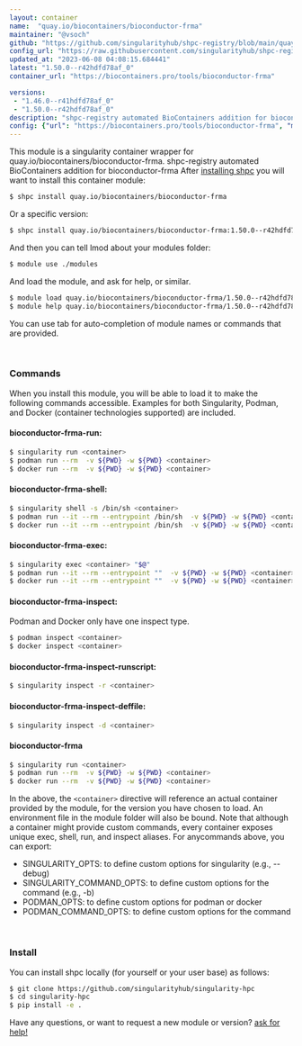 ```yaml
---
layout: container
name:  "quay.io/biocontainers/bioconductor-frma"
maintainer: "@vsoch"
github: "https://github.com/singularityhub/shpc-registry/blob/main/quay.io/biocontainers/bioconductor-frma/container.yaml"
config_url: "https://raw.githubusercontent.com/singularityhub/shpc-registry/main/quay.io/biocontainers/bioconductor-frma/container.yaml"
updated_at: "2023-06-08 04:08:15.684441"
latest: "1.50.0--r42hdfd78af_0"
container_url: "https://biocontainers.pro/tools/bioconductor-frma"

versions:
 - "1.46.0--r41hdfd78af_0"
 - "1.50.0--r42hdfd78af_0"
description: "shpc-registry automated BioContainers addition for bioconductor-frma"
config: {"url": "https://biocontainers.pro/tools/bioconductor-frma", "maintainer": "@vsoch", "description": "shpc-registry automated BioContainers addition for bioconductor-frma", "latest": {"1.50.0--r42hdfd78af_0": "sha256:768ae34cb1658074ad783f27fd59c1496fd3fc9738755541762b839c0d87c79c"}, "tags": {"1.46.0--r41hdfd78af_0": "sha256:309bda605a6f1a18516b20020ff14c1865e658dc221cf00c25902f0c0e52c340", "1.50.0--r42hdfd78af_0": "sha256:768ae34cb1658074ad783f27fd59c1496fd3fc9738755541762b839c0d87c79c"}, "docker": "quay.io/biocontainers/bioconductor-frma"}
---
```


This module is a singularity container wrapper for quay.io/biocontainers/bioconductor-frma.
shpc-registry automated BioContainers addition for bioconductor-frma
After [installing shpc](#install) you will want to install this container module:


```bash
$ shpc install quay.io/biocontainers/bioconductor-frma
```

Or a specific version:

```bash
$ shpc install quay.io/biocontainers/bioconductor-frma:1.50.0--r42hdfd78af_0
```

And then you can tell lmod about your modules folder:

```bash
$ module use ./modules
```

And load the module, and ask for help, or similar.

```bash
$ module load quay.io/biocontainers/bioconductor-frma/1.50.0--r42hdfd78af_0
$ module help quay.io/biocontainers/bioconductor-frma/1.50.0--r42hdfd78af_0
```

You can use tab for auto-completion of module names or commands that are provided.

<br>

### Commands

When you install this module, you will be able to load it to make the following commands accessible.
Examples for both Singularity, Podman, and Docker (container technologies supported) are included.

#### bioconductor-frma-run:

```bash
$ singularity run <container>
$ podman run --rm  -v ${PWD} -w ${PWD} <container>
$ docker run --rm  -v ${PWD} -w ${PWD} <container>
```

#### bioconductor-frma-shell:

```bash
$ singularity shell -s /bin/sh <container>
$ podman run --it --rm --entrypoint /bin/sh  -v ${PWD} -w ${PWD} <container>
$ docker run --it --rm --entrypoint /bin/sh  -v ${PWD} -w ${PWD} <container>
```

#### bioconductor-frma-exec:

```bash
$ singularity exec <container> "$@"
$ podman run --it --rm --entrypoint ""  -v ${PWD} -w ${PWD} <container> "$@"
$ docker run --it --rm --entrypoint ""  -v ${PWD} -w ${PWD} <container> "$@"
```

#### bioconductor-frma-inspect:

Podman and Docker only have one inspect type.

```bash
$ podman inspect <container>
$ docker inspect <container>
```

#### bioconductor-frma-inspect-runscript:

```bash
$ singularity inspect -r <container>
```

#### bioconductor-frma-inspect-deffile:

```bash
$ singularity inspect -d <container>
```



#### bioconductor-frma

```bash
$ singularity run <container>
$ podman run --rm  -v ${PWD} -w ${PWD} <container>
$ docker run --rm  -v ${PWD} -w ${PWD} <container>
```


In the above, the `<container>` directive will reference an actual container provided
by the module, for the version you have chosen to load. An environment file in the
module folder will also be bound. Note that although a container
might provide custom commands, every container exposes unique exec, shell, run, and
inspect aliases. For anycommands above, you can export:

 - SINGULARITY_OPTS: to define custom options for singularity (e.g., --debug)
 - SINGULARITY_COMMAND_OPTS: to define custom options for the command (e.g., -b)
 - PODMAN_OPTS: to define custom options for podman or docker
 - PODMAN_COMMAND_OPTS: to define custom options for the command

<br>

### Install

You can install shpc locally (for yourself or your user base) as follows:

```bash
$ git clone https://github.com/singularityhub/singularity-hpc
$ cd singularity-hpc
$ pip install -e .
```

Have any questions, or want to request a new module or version? [ask for help!](https://github.com/singularityhub/singularity-hpc/issues)